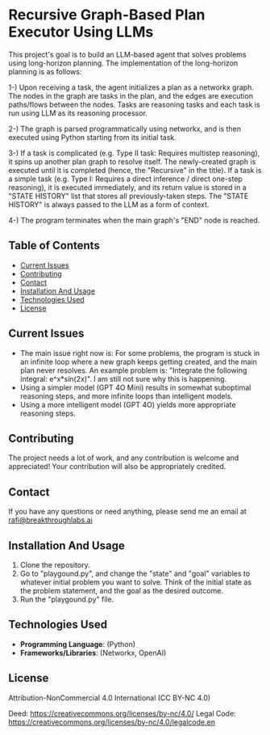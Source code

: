 # Recursive Graph-Based Plan Executor Using LLMs

This project's goal is to build an LLM-based agent that solves problems using long-horizon planning. The implementation of the long-horizon planning is as follows:

1-) Upon receiving a task, the agent initializes a plan as a networkx graph. The nodes in the graph are tasks in the plan, and the edges are execution paths/flows between the nodes. Tasks are reasoning tasks and each task is run using LLM as its reasoning processor.

2-) The graph is parsed programmatically using networkx, and is then executed using Python starting from its initial task.

3-) If a task is complicated (e.g. Type II task: Requires multistep reasoning), it spins up another plan graph to resolve itself. The newly-created graph is executed until it is completed (hence, the "Recursive" in the title). If a task is a simple task (e.g. Type I: Requires a direct inference / direct one-step reasoning), it is executed immediately, and its return value is stored in a "STATE HISTORY" list that stores all previously-taken steps. The "STATE HISTORY" is always passed to the LLM as a form of context.

4-) The program terminates when the main graph's "END" node is reached.

## Table of Contents

- [Current Issues](#current-issues)
- [Contributing](#contributing)
- [Contact](#contact)
- [Installation And Usage](#installation-and-usage)
- [Technologies Used](#technologies-used)
- [License](#license)

## Current Issues

- The main issue right now is: For some problems, the program is stuck in an infinite loop where a new graph keeps getting created, and the main plan never resolves. An example problem is: "Integrate the following integral: e^x*sin(2x)". I am still not sure why this is happening.
- Using a simpler model (GPT 4O Mini) results in somewhat suboptimal reasoning steps, and more infinite loops than intelligent models.
- Using a more intelligent model (GPT 4O) yields more appropriate reasoning steps.

## Contributing

The project needs a lot of work, and any contribution is welcome and appreciated! Your contribution will also be appropriately credited.

## Contact

If you have any questions or need anything, please send me an email at rafi@breakthroughlabs.ai

## Installation And Usage

1. Clone the repository.
2. Go to "playgound.py", and change the "state" and "goal" variables to whatever initial problem you want to solve. Think of the initial state as the problem statement, and the goal as the desired outcome.
3. Run the "playgound.py" file.

## Technologies Used

- **Programming Language**: (Python)
- **Frameworks/Libraries**: (Networkx, OpenAI)

## License

Attribution-NonCommercial 4.0 International (CC BY-NC 4.0)

Deed: https://creativecommons.org/licenses/by-nc/4.0/
Legal Code: https://creativecommons.org/licenses/by-nc/4.0/legalcode.en



